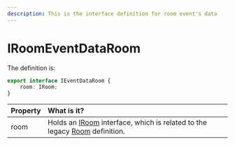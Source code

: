 ```yaml
---
description: This is the interface definition for room event's data
---
```


# IRoomEventDataRoom

The definition is:

```typescript
export interface IEventDataRoom {
    room: IRoom;
}
```

| Property | What is it? |
| :--- | :--- |
| room | Holds an [IRoom](../../../room.md) interface, which is related to the legacy [Room](../../../../schema-definition/room.md) definition. |

